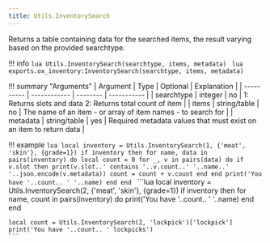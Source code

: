 ```yaml
---
title: Utils.InventorySearch
---
```

Returns a table containing data for the searched items, the result varying based on the provided searchtype.

!!! info
	```lua
	Utils.InventorySearch(searchtype, items, metadata)
	```
	```lua
	exports.ox_inventory:InventorySearch(searchtype, items, metadata)
	```

!!! summary "Arguments"
	| Argument   | Type         | Optional | Explanation |
	| ---------- | ------------ | -------- | ----------- |
	| searchtype | integer      | no       | 1: Returns slots and data		2: Returns total count of item |
	| items      | string/table | no       | The name of an item - or array of item names - to search for |
	| metadata   | string/table | yes      | Required metadata values that must exist on an item to return data |


!!! example
	```lua
	local inventory = Utils.InventorySearch(1, {'meat', 'skin'}, {grade=1})
	if inventory then
		for name, data in pairs(inventory) do
			local count = 0
			for _, v in pairs(data) do
				if v.slot then
					print(v.slot..' contains '..v.count..' '..name..' '..json.encode(v.metadata))
					count = count + v.count
				end
			end
			print('You have '..count.. ' '..name)
		end
	end
	```
	```lua
	local inventory = Utils.InventorySearch(2, {'meat', 'skin'}, {grade=1})
	if inventory then
		for name, count in pairs(inventory) do
			print('You have '..count.. ' '..name)
		end
	end

	local count = Utils.InventorySearch(2, 'lockpick')['lockpick']
	print('You have '..count.. ' lockpicks')
	```
